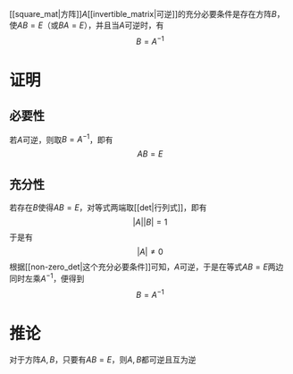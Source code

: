 [[square_mat|方阵]]$A$[[invertible_matrix|可逆]]的充分必要条件是存在方阵$B$，使$AB=E$（或$BA=E$），并且当$A$可逆时，有
$$B=A^{-1}$$
# 证明
## 必要性
若$A$可逆，则取$B=A^{-1}$，即有
$$
AB=E
$$
## 充分性
若存在$B$使得$AB=E$，对等式两端取[[det|行列式]]，即有
$$
|A||B|=1
$$
于是有
$$
|A|\ne0
$$
根据[[non-zero_det|这个充分必要条件]]可知，$A$可逆，于是在等式$AB=E$两边同时左乘$A^{-1}$，便得到
$$
B=A^{-1}
$$
# 推论
对于方阵$A,B$，只要有$AB=E$，则$A,B$都可逆且互为逆